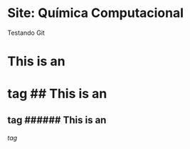 # Site: Química Computacional

Testando Git

 # This is an <h1> tag ## This is an <h2> tag ###### This is an <h6> tag 
